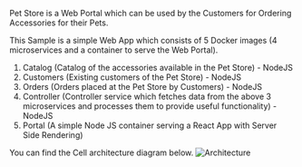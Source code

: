 Pet Store is a Web Portal which can be used by the Customers for Ordering Accessories for their Pets.

This Sample is a simple Web App which consists of 5 Docker images (4 microservices and a container to serve the Web Portal).

1. Catalog (Catalog of the accessories available in the Pet Store) - NodeJS  
2. Customers (Existing customers of the Pet Store) - NodeJS  
3. Orders (Orders placed at the Pet Store by Customers) - NodeJS  
4. Controller (Controller service which fetches data from the above 3 microservices and processes them to provide useful functionality) - NodeJS  
5. Portal (A simple Node JS container serving a React App with Server Side Rendering)  

You can find the Cell architecture diagram below.
![Architecture](/xlight/courses/cellery/pet-store/assets/architecture.jpg)

